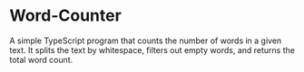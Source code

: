 # Word-Counter
A simple TypeScript program that counts the number of words in a given text. It splits the text by whitespace, filters out empty words, and returns the total word count.
